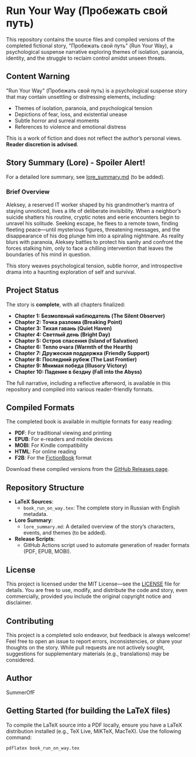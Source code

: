 # Run Your Way (Пробежать свой путь)

This repository contains the source files and compiled versions of the completed fictional story, "Пробежать свой путь" (Run Your Way), a psychological suspense narrative exploring themes of isolation, paranoia, identity, and the struggle to reclaim control amidst unseen threats.

## Content Warning
"Run Your Way" (Пробежать свой путь) is a psychological suspense story that may contain unsettling or distressing elements, including:
- Themes of isolation, paranoia, and psychological tension
- Depictions of fear, loss, and existential unease
- Subtle horror and surreal moments
- References to violence and emotional distress

This is a work of fiction and does not reflect the author’s personal views. **Reader discretion is advised**.

## Story Summary (Lore) - Spoiler Alert!
For a detailed lore summary, see [lore_summary.md](lore_summary.md) (to be added).

### Brief Overview
Aleksey, a reserved IT worker shaped by his grandmother’s mantra of staying unnoticed, lives a life of deliberate invisibility. When a neighbor’s suicide shatters his routine, cryptic notes and eerie encounters begin to unravel his solitude. Seeking escape, he flees to a remote town, finding fleeting peace—until mysterious figures, threatening messages, and the disappearance of his dog plunge him into a spiraling nightmare. As reality blurs with paranoia, Aleksey battles to protect his sanity and confront the forces stalking him, only to face a chilling intervention that leaves the boundaries of his mind in question. 

This story weaves psychological tension, subtle horror, and introspective drama into a haunting exploration of self and survival.

## Project Status
The story is **complete**, with all chapters finalized:
- **Chapter 1: Безмолвный наблюдатель (The Silent Observer)**
- **Chapter 2: Точка разлома (Breaking Point)**
- **Chapter 3: Тихая гавань (Quiet Haven)**
- **Chapter 4: Светлый день (Bright Day)**
- **Chapter 5: Остров спасения (Island of Salvation)**
- **Chapter 6: Тепло очага (Warmth of the Hearth)**
- **Chapter 7: Дружеская поддержка (Friendly Support)**
- **Chapter 8: Последний рубеж (The Last Frontier)**
- **Chapter 9: Мнимая победа (Illusory Victory)**
- **Chapter 10: Падение в бездну (Fall into the Abyss)**

The full narrative, including a reflective afterword, is available in this repository and compiled into various reader-friendly formats.

## Compiled Formats
The completed book is available in multiple formats for easy reading:
- **PDF**: For traditional viewing and printing
- **EPUB**: For e-readers and mobile devices
- **MOBI**: For Kindle compatibility
- **HTML**: For online reading
- **F2B**: For the [FictionBook](https://en.wikipedia.org/wiki/FictionBook) format

Download these compiled versions from the [GitHub Releases page](https://github.com/summeroff/run_on_way/releases).

## Repository Structure
- **LaTeX Sources**:
  - `book_run_on_way.tex`: The complete story in Russian with English metadata.
- **Lore Summary**:
  - `lore_summary.md`: A detailed overview of the story’s characters, events, and themes (to be added).
- **Release Scripts**:
  - GitHub Actions script used to automate generation of reader formats (PDF, EPUB, MOBI).

## License
This project is licensed under the MIT License—see the [LICENSE](LICENSE) file for details. You are free to use, modify, and distribute the code and story, even commercially, provided you include the original copyright notice and disclaimer.

## Contributing
This project is a completed solo endeavor, but feedback is always welcome! Feel free to open an issue to report errors, inconsistencies, or share your thoughts on the story. While pull requests are not actively sought, suggestions for supplementary materials (e.g., translations) may be considered.

## Author
SummerOfF

## Getting Started (for building the LaTeX files)
To compile the LaTeX source into a PDF locally, ensure you have a LaTeX distribution installed (e.g., TeX Live, MiKTeX, MacTeX). Use the following command:

```bash
pdflatex book_run_on_way.tex
```